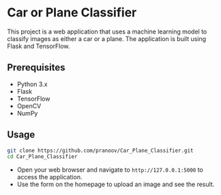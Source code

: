 # Car or Plane Classifier

This project is a web application that uses a machine learning model to classify images as either a car or a plane. The application is built using Flask and TensorFlow.

## Prerequisites

- Python 3.x
- Flask
- TensorFlow
- OpenCV
- NumPy

## Usage

   ```bash
   git clone https://github.com/pranoov/Car_Plane_Classifier.git
   cd Car_Plane_Classifier
   ```
- Open your web browser and navigate to `http://127.0.0.1:5000` to access the application.
- Use the form on the homepage to upload an image and see the  result.
